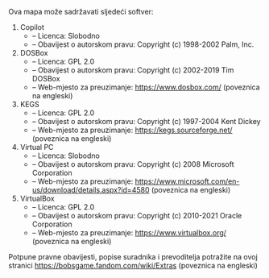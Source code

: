 ﻿Ova mapa može sadržavati sljedeći softver:

1. Copilot
   - – Licenca: Slobodno
   - – Obavijest o autorskom pravu: Copyright (c) 1998-2002 Palm, Inc.
2. DOSBox
   - – Licenca: GPL 2.0
   - – Obavijest o autorskom pravu: Copyright (c) 2002-2019 Tim DOSBox
   - – Web-mjesto za preuzimanje: https://www.dosbox.com/ (poveznica na engleski)
3. KEGS
   - – Licenca: GPL 2.0
   - – Obavijest o autorskom pravu: Copyright (c) 1997-2004 Kent Dickey
   - – Web-mjesto za preuzimanje: https://kegs.sourceforge.net/ (poveznica na engleski)
4. Virtual PC
   - – Licenca: Slobodno
   - – Obavijest o autorskom pravu: Copyright (c) 2008 Microsoft Corporation
   - – Web-mjesto za preuzimanje: https://www.microsoft.com/en-us/download/details.aspx?id=4580 (poveznica na engleski)
5. VirtualBox
   - – Licenca: GPL 2.0
   - – Obavijest o autorskom pravu: Copyright (c) 2010-2021 Oracle Corporation
   - – Web-mjesto za preuzimanje: https://www.virtualbox.org/ (poveznica na engleski)

Potpune pravne obavijesti, popise suradnika i prevoditelja potražite na ovoj stranici https://bobsgame.fandom.com/wiki/Extras (poveznica na engleski)
